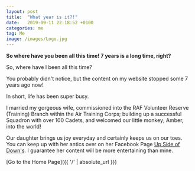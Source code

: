```yaml
---
layout: post
title:  "What year is it?!"
date:   2019-09-11 22:18:52 +0100
categories: me
tag: Me
image: /images/Logo.jpg
---
```


**So where have you been all this time! 7 years is a long time, right?**

So, where have I been all this time?

You probably didn't notice, but the content on my website stopped some 7 years ago now!

In short, life has been super busy.

I married my gorgeous wife, commissioned into the RAF Volunteer Reserve (Training) Branch within the Air Training Corps; building up a successful Squadron with over 100 Cadets, and welcomed our little monkey; Amber, into the world!

Our daughter brings us joy everyday and certainly keeps us on our toes.  You can keep up with her antics over on her Facebook Page [Up Side of Down's](https://www.facebook.com/UpSideOfDownsUK/).  I guarantee her content will be more entertaining than mine.

[Go to the Home Page]({{ '/' | absolute_url }})
